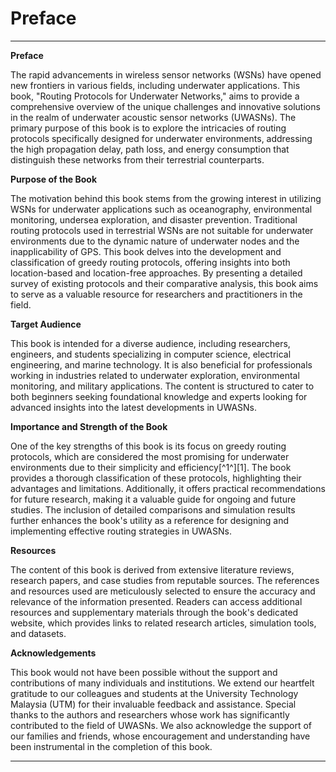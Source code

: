 # Preface
---

**Preface**

The rapid advancements in wireless sensor networks (WSNs) have opened new frontiers in various fields, including underwater applications. This book, "Routing Protocols for Underwater Networks," aims to provide a comprehensive overview of the unique challenges and innovative solutions in the realm of underwater acoustic sensor networks (UWASNs). The primary purpose of this book is to explore the intricacies of routing protocols specifically designed for underwater environments, addressing the high propagation delay, path loss, and energy consumption that distinguish these networks from their terrestrial counterparts.

**Purpose of the Book**

The motivation behind this book stems from the growing interest in utilizing WSNs for underwater applications such as oceanography, environmental monitoring, undersea exploration, and disaster prevention. Traditional routing protocols used in terrestrial WSNs are not suitable for underwater environments due to the dynamic nature of underwater nodes and the inapplicability of GPS. This book delves into the development and classification of greedy routing protocols, offering insights into both location-based and location-free approaches. By presenting a detailed survey of existing protocols and their comparative analysis, this book aims to serve as a valuable resource for researchers and practitioners in the field.

**Target Audience**

This book is intended for a diverse audience, including researchers, engineers, and students specializing in computer science, electrical engineering, and marine technology. It is also beneficial for professionals working in industries related to underwater exploration, environmental monitoring, and military applications. The content is structured to cater to both beginners seeking foundational knowledge and experts looking for advanced insights into the latest developments in UWASNs.

**Importance and Strength of the Book**

One of the key strengths of this book is its focus on greedy routing protocols, which are considered the most promising for underwater environments due to their simplicity and efficiency[^1^][1]. The book provides a thorough classification of these protocols, highlighting their advantages and limitations. Additionally, it offers practical recommendations for future research, making it a valuable guide for ongoing and future studies. The inclusion of detailed comparisons and simulation results further enhances the book's utility as a reference for designing and implementing effective routing strategies in UWASNs.

**Resources**

The content of this book is derived from extensive literature reviews, research papers, and case studies from reputable sources. The references and resources used are meticulously selected to ensure the accuracy and relevance of the information presented. Readers can access additional resources and supplementary materials through the book's dedicated website, which provides links to related research articles, simulation tools, and datasets.

**Acknowledgements**

This book would not have been possible without the support and contributions of many individuals and institutions. We extend our heartfelt gratitude to our colleagues and students at the University Technology Malaysia (UTM) for their invaluable feedback and assistance. Special thanks to the authors and researchers whose work has significantly contributed to the field of UWASNs. We also acknowledge the support of our families and friends, whose encouragement and understanding have been instrumental in the completion of this book.

---


